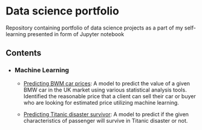 # Data science portfolio
Repository containing portfolio of data science projects as a part of my self-learning presented in form of Jupyter notebook


## Contents

- ### Machine Learning

	- [Predicting BWM car prices](https://github.com/Joeycooky/DataScience-portfolio/blob/master/Regression%20-%20BMW%20car%20price%20prediction/bmw-price-prediction.ipynb): A model to predict the value of a given BMW car in the UK market using various statistical analysis tools. Identified the reasonable price that a client can sell their car or buyer who are looking for estimated price utilizing machine learning.

	- [Predicting Titanic disaster survivor](https://github.com/Joeycooky/DataScience-portfolio/blob/master/Classification%20-%20Titanic%20survivor%20prediction/titanic%20survivor%20prediction.ipynb): A model to predict if the given characteristics of passenger will survive in Titanic disaster or not.
